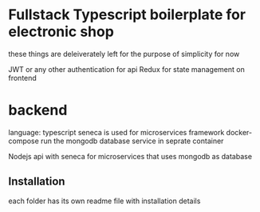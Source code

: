 # Fullstack Typescript boilerplate for electronic shop

these things are deleiverately left for the purpose of simplicity for now

JWT or any other authentication for api 
Redux for state management on frontend

# backend 

language: typescript
seneca is used for microservices framework
docker-compose run the mongodb database service in seprate container

Nodejs api with seneca for microservices that uses mongodb as database

## Installation
each folder has its own readme file with installation details
